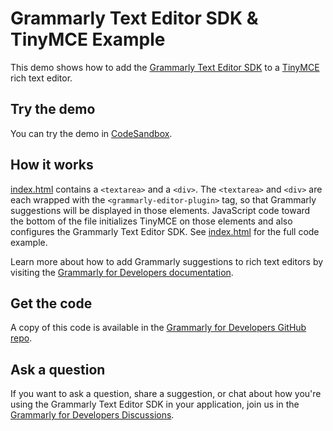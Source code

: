 # Grammarly Text Editor SDK & TinyMCE Example

This demo shows how to add the [Grammarly Text Editor SDK](https://developer.grammarly.com/) to a [TinyMCE](https://www.tiny.cloud/) rich text editor.

## Try the demo

You can try the demo in [CodeSandbox](https://codesandbox.io/s/github/grammarly/grammarly-for-developers/tree/main/examples/editor-sdk-tinymce?file=/public/index.html).

## How it works

[index.html](./public/index.html) contains a `<textarea>` and a `<div>`. The `<textarea>` and `<div>` are each wrapped with the `<grammarly-editor-plugin>` tag, so that Grammarly suggestions will be displayed in those elements. JavaScript code toward the bottom of the file initializes TinyMCE on those elements and also configures the Grammarly Text Editor SDK.  See [index.html](./public/index.html) for the full code example.

Learn more about how to add Grammarly suggestions to rich text editors by visiting the [Grammarly for Developers documentation](https://developer.grammarly.com/docs/#supported-text-editors).

## Get the code

A copy of this code is available in the [Grammarly for Developers GitHub repo](https://github.com/grammarly/grammarly-for-developers/tree/main/examples/editor-sdk-tinymce).

## Ask a question

If you want to ask a question, share a suggestion, or chat about how you're using the Grammarly Text Editor SDK in your application, join us in the [Grammarly for Developers Discussions](https://github.com/grammarly/grammarly-for-developers/discussions).
